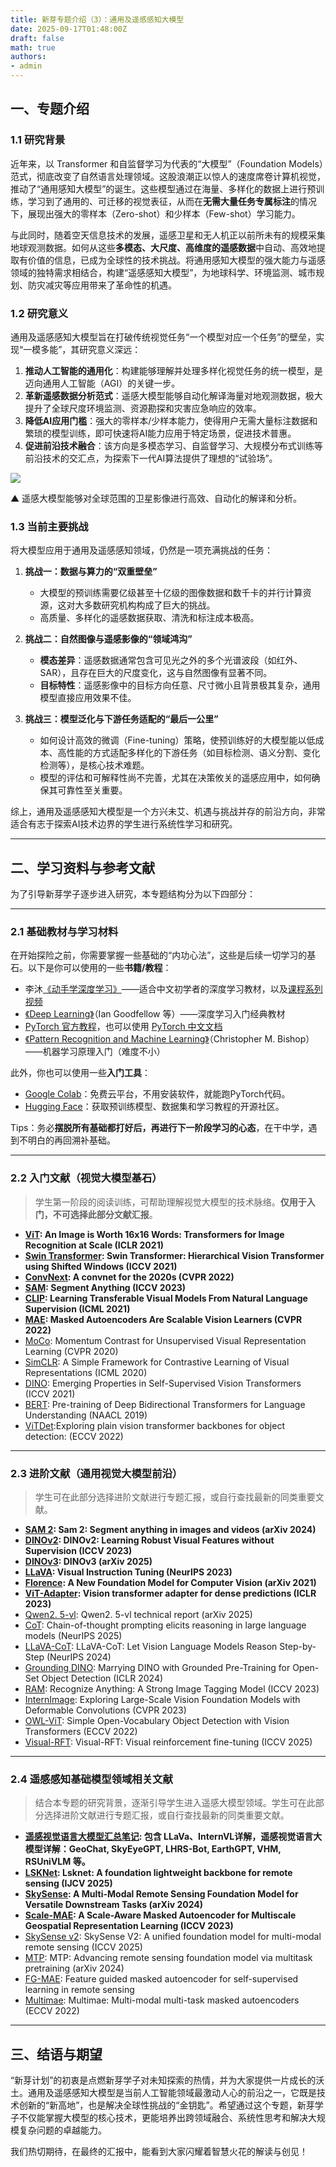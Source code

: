 ```yaml
---
title: 新芽专题介绍（3）：通用及遥感感知大模型
date: 2025-09-17T01:48:00Z
draft: false
math: true
authors:
- admin
---
```


## 一、专题介绍

### 1.1 研究背景

近年来，以 Transformer 和自监督学习为代表的“大模型”（Foundation Models）范式，彻底改变了自然语言处理领域。这股浪潮正以惊人的速度席卷计算机视觉，推动了“通用感知大模型”的诞生。这些模型通过在海量、多样化的数据上进行预训练，学习到了通用的、可迁移的视觉表征，从而在**无需大量任务专属标注**的情况下，展现出强大的零样本（Zero-shot）和少样本（Few-shot）学习能力。

与此同时，随着空天信息技术的发展，遥感卫星和无人机正以前所未有的规模采集地球观测数据。如何从这些**多模态、大尺度、高维度的遥感数据**中自动、高效地提取有价值的信息，已成为全球性的技术挑战。将通用感知大模型的强大能力与遥感领域的独特需求相结合，构建“遥感感知大模型”，为地球科学、环境监测、城市规划、防灾减灾等应用带来了革命性的机遇。

### 1.2 研究意义

通用及遥感感知大模型旨在打破传统视觉任务“一个模型对应一个任务”的壁垒，实现“一模多能”，其研究意义深远：

1.  **推动人工智能的通用化**：构建能够理解并处理多样化视觉任务的统一模型，是迈向通用人工智能（AGI）的关键一步。
2.  **革新遥感数据分析范式**：遥感大模型能够自动化解译海量对地观测数据，极大提升了全球尺度环境监测、资源勘探和灾害应急响应的效率。
3.  **降低AI应用门槛**：强大的零样本/少样本能力，使得用户无需大量标注数据和繁琐的模型训练，即可快速将AI能力应用于特定场景，促进技术普惠。
4.  **促进前沿技术融合**：该方向是多模态学习、自监督学习、大规模分布式训练等前沿技术的交汇点，为探索下一代AI算法提供了理想的“试验场”。

![](https://imgtu.com/uploads/gdwi9xld/00002.png)

▲ 遥感大模型能够对全球范围的卫星影像进行高效、自动化的解译和分析。

### 1.3 当前主要挑战

将大模型应用于通用及遥感感知领域，仍然是一项充满挑战的任务：

1.  **挑战一：数据与算力的“双重壁垒”**
    * 大模型的预训练需要亿级甚至十亿级的图像数据和数千卡的并行计算资源，这对大多数研究机构构成了巨大的挑战。
    * 高质量、多样化的遥感数据获取、清洗和标注成本极高。

2.  **挑战二：自然图像与遥感影像的“领域鸿沟”**
    * **模态差异**：遥感数据通常包含可见光之外的多个光谱波段（如红外、SAR），且存在巨大的尺度变化，这与自然图像有显著不同。
    * **目标特性**：遥感影像中的目标方向任意、尺寸微小且背景极其复杂，通用模型直接应用效果不佳。

3.  **挑战三：模型泛化与下游任务适配的“最后一公里”**
    * 如何设计高效的微调（Fine-tuning）策略，使预训练好的大模型能以低成本、高性能的方式适配多样化的下游任务（如目标检测、语义分割、变化检测等），是核心技术难题。
    * 模型的评估和可解释性尚不完善，尤其在决策攸关的遥感应用中，如何确保其可靠性至关重要。

综上，通用及遥感感知大模型是一个方兴未艾、机遇与挑战并存的前沿方向，非常适合有志于探索AI技术边界的学生进行系统性学习和研究。

***

## 二、学习资料与参考文献

为了引导新芽学子逐步进入研究，本专题结构分为以下四部分：

***

### 2.1 基础教材与学习材料

在开始探险之前，你需要掌握一些基础的“内功心法”，这些是后续一切学习的基石。以下是你可以使用的一些**书籍/教程**：

* 李沐[《动手学深度学习》](https://zh.d2l.ai/)——适合中文初学者的深度学习教材，以及[课程系列视频](https://space.bilibili.com/1567748478/lists/358497?type=series)
* [《Deep Learning》](https://www.deeplearningbook.org/)（Ian Goodfellow 等）——深度学习入门经典教材
* [PyTorch 官方教程](https://pytorch.org/tutorials)，也可以使用 [PyTorch 中文文档](https://pytorch-cn.readthedocs.io/zh/latest/)
* [《Pattern Recognition and Machine Learning》](https://www.microsoft.com/en-us/research/wp-content/uploads/2006/01/Bishop-Pattern-Recognition-and-Machine-Learning-2006.pdf)（Christopher M. Bishop）——机器学习原理入门（难度不小）

此外，你也可以使用一些**入门工具**：

* [Google Colab](https://colab.research.google.com/)：免费云平台，不用安装软件，就能跑PyTorch代码。
* [Hugging Face](https://huggingface.co/)：获取预训练模型、数据集和学习教程的开源社区。

Tips：务必**摆脱所有基础都打好后，再进行下一阶段学习的心态**，在干中学，遇到不明白的再回溯补基础。

***

### 2.2 入门文献（视觉大模型基石）

> 学生第一阶段的阅读训练，可帮助理解视觉大模型的技术脉络。**仅用于入门，不可选择此部分文献汇报**。

* **[ViT](https://arxiv.org/pdf/2010.11929): An Image is Worth 16x16 Words: Transformers for Image Recognition at Scale (ICLR 2021)**
* **[Swin Transformer](https://arxiv.org/pdf/2103.14030): Swin Transformer: Hierarchical Vision Transformer using Shifted Windows (ICCV 2021)**
* **[ConvNext](https://openaccess.thecvf.com/content/CVPR2022/papers/Liu_A_ConvNet_for_the_2020s_CVPR_2022_paper.pdf): A convnet for the 2020s (CVPR 2022)**
* **[SAM](https://arxiv.org/pdf/2304.02643): Segment Anything (ICCV 2023)**
* **[CLIP](https://arxiv.org/pdf/2103.00020): Learning Transferable Visual Models From Natural Language Supervision (ICML 2021)**
* **[MAE](https://arxiv.org/pdf/2111.06377): Masked Autoencoders Are Scalable Vision Learners (CVPR 2022)**
* [MoCo](https://arxiv.org/pdf/1911.05722): Momentum Contrast for Unsupervised Visual Representation Learning (CVPR 2020)
* [SimCLR](https://arxiv.org/pdf/2002.05709): A Simple Framework for Contrastive Learning of Visual Representations (ICML 2020)
* [DINO](https://arxiv.org/pdf/2104.14294): Emerging Properties in Self-Supervised Vision Transformers (ICCV 2021)
* [BERT](https://arxiv.org/pdf/1810.04805): Pre-training of Deep Bidirectional Transformers for Language Understanding (NAACL 2019)
* [ViTDet](https://arxiv.org/pdf/2203.16527):Exploring plain vision transformer backbones for object detection: (ECCV 2022)

***

### 2.3 进阶文献（通用视觉大模型前沿）

> 学生可在此部分选择进阶文献进行专题汇报，或自行查找最新的同类重要文献。

* **[SAM 2](https://arxiv.org/pdf/2408.00714): Sam 2: Segment anything in images and videos (arXiv 2024)**
* **[DINOv2](https://arxiv.org/pdf/2304.07193): DINOv2: Learning Robust Visual Features without Supervision (ICCV 2023)**
* **[DINOv3](https://arxiv.org/pdf/2508.10104): DINOv3 (arXiv 2025)**
* **[LLaVA](https://arxiv.org/pdf/2304.08485): Visual Instruction Tuning (NeurIPS 2023)**
* **[Florence](https://arxiv.org/pdf/2111.11432): A New Foundation Model for Computer Vision (arXiv 2021)**
* **[ViT-Adapter](https://arxiv.org/pdf/2205.08534): Vision transformer adapter for dense predictions (ICLR 2023)**
* [Qwen2. 5-vl](https://arxiv.org/pdf/2502.13923): Qwen2. 5-vl technical report (arXiv 2025)
* [CoT](https://proceedings.neurips.cc/paper_files/paper/2022/file/9d5609613524ecf4f15af0f7b31abca4-Paper-Conference.pdf): Chain-of-thought prompting elicits reasoning in large language models (NeurIPS 2025)
* [LLaVA-CoT](https://arxiv.org/pdf/2411.10440): LLaVA-CoT: Let Vision Language Models Reason Step-by-Step (NeurIPS 2024)
* [Grounding DINO](https://arxiv.org/pdf/2303.05499): Marrying DINO with Grounded Pre-Training for Open-Set Object Detection (ICLR 2024)
* [RAM](https://arxiv.org/pdf/2306.03514): Recognize Anything: A Strong Image Tagging Model (ICCV 2023)
* [InternImage](https://arxiv.org/pdf/2211.05778): Exploring Large-Scale Vision Foundation Models with Deformable Convolutions (CVPR 2023)
* [OWL-ViT](https://arxiv.org/pdf/2205.06230): Simple Open-Vocabulary Object Detection with Vision Transformers (ECCV 2022)
* [Visual-RFT](https://arxiv.org/pdf/2503.01785): Visual-RFT: Visual reinforcement fine-tuning (ICCV 2025)

***

### 2.4 遥感感知基础模型领域相关文献

> 结合本专题的研究背景，逐渐引导学生进入遥感大模型领域。学生可在此部分选择进阶文献进行专题汇报，或自行查找最新的同类重要文献。

* **[遥感视觉语言大模型汇总笔记](https://nankai.feishu.cn/wiki/UMG2w1du3igh2XkQrQyc4lc9nsb?from=from_copylink): 包含 LLaVa、InternVL详解，遥感视觉语言大模型详解：GeoChat, SkyEyeGPT, LHRS-Bot, EarthGPT, VHM, RSUniVLM 等。**
* **[LSKNet](https://arxiv.org/pdf/2403.11735): Lsknet: A foundation lightweight backbone for remote sensing (IJCV 2025)**
* **[SkySense](https://arxiv.org/pdf/2402.06454): A Multi-Modal Remote Sensing Foundation Model for Versatile Downstream Tasks (arXiv 2024)**
* **[Scale-MAE](https://arxiv.org/pdf/2306.13025): A Scale-Aware Masked Autoencoder for Multiscale Geospatial Representation Learning (ICCV 2023)**
* [SkySense v2](https://arxiv.org/pdf/2507.13812): SkySense V2: A unified foundation model for multi-modal remote sensing (ICCV 2025)
* [MTP](https://ieeexplore.ieee.org/iel8/4609443/4609444/10547536.pdf): MTP: Advancing remote sensing foundation model via multitask pretraining (arXiv 2024)
* [FG-MAE](https://ieeexplore.ieee.org/iel8/4609443/4609444/10766851.pdf): Feature guided masked autoencoder for self-supervised learning in remote sensing 
* [Multimae](https://arxiv.org/pdf/2204.01678): Multimae: Multi-modal multi-task masked autoencoders (ECCV 2022)

***

## 三、结语与期望

“新芽计划”的初衷是点燃新芽学子对未知探索的热情，并为大家提供一片成长的沃土。通用及遥感感知大模型是当前人工智能领域最激动人心的前沿之一，它既是技术创新的“新高地”，也是解决全球性挑战的“金钥匙”。希望通过这个专题，新芽学子不仅能掌握大模型的核心技术，更能培养出跨领域融合、系统性思考和解决大规模复杂问题的卓越能力。

我们热切期待，在最终的汇报中，能看到大家闪耀着智慧火花的解读与创见！
